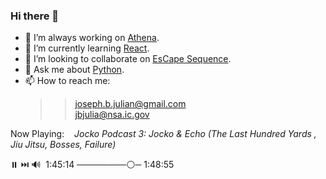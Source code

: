 ### Hi there 👋 
  
- 🔭 I’m always working on [Athena](https://github.com/jbjulia/athena/).
- 🌱 I’m currently learning [React](https://reactjs.org/).
- 👯 I’m looking to collaborate on [EsCape Sequence](https://github.com/jbjulia/escape-sequence/).
- 💬 Ask me about [Python](https://www.python.org/).
- 📫 How to reach me: 
  >> joseph.b.julian@gmail.com  
  >> jbjulia@nsa.ic.gov
  
Now Playing: &nbsp;&nbsp; *Jocko Podcast 3: Jocko & Echo (The Last Hundred Yards , Jiu Jitsu, Bosses, Failure)*  

⏸️ ⏭️ 🔊 &nbsp;1:45:14 ────────⚪─ 1:48:55

<!--
**jbjulia/jbjulia** is a ✨ _special_ ✨ repository because its `README.md` (this file) appears on your GitHub profile.

Here are some ideas to get you started:

- 🔭 I’m currently working on ...
- 🌱 I’m currently learning ...
- 👯 I’m looking to collaborate on ...
- 🤔 I’m looking for help with ...
- 💬 Ask me about ...
- 📫 How to reach me: ...
- 😄 Pronouns: ...
- ⚡ Fun fact: ...
-->
